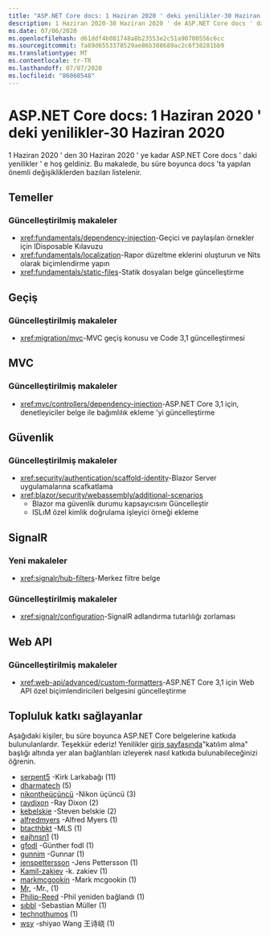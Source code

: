 ```yaml
---
title: "ASP.NET Core docs: 1 Haziran 2020 ' deki yenilikler-30 Haziran 2020"
description: 1 Haziran 2020-30 Haziran 2020 ' de ASP.NET Core docs ' daki yenilikler.
ms.date: 07/06/2020
ms.openlocfilehash: d61ddf4b081748a8b23553e2c51a90700556c6cc
ms.sourcegitcommit: fa89d6553378529ae86b388689ac2c6f38281bb9
ms.translationtype: MT
ms.contentlocale: tr-TR
ms.lasthandoff: 07/07/2020
ms.locfileid: "86060548"
---
```

# <a name="aspnet-core-docs-whats-new-for-june-1-2020---june-30-2020"></a>ASP.NET Core docs: 1 Haziran 2020 ' deki yenilikler-30 Haziran 2020

1 Haziran 2020 ' den 30 Haziran 2020 ' ye kadar ASP.NET Core docs ' daki yenilikler ' e hoş geldiniz. Bu makalede, bu süre boyunca docs 'ta yapılan önemli değişikliklerden bazıları listelenir.

## <a name="fundamentals"></a>Temeller

### <a name="updated-articles"></a>Güncelleştirilmiş makaleler

- <xref:fundamentals/dependency-injection>-Geçici ve paylaşılan örnekler için IDisposable Kılavuzu
- <xref:fundamentals/localization>-Rapor düzeltme eklerini oluşturun ve Nits olarak biçimlendirme yapın
- <xref:fundamentals/static-files>-Statik dosyaları belge güncelleştirme

## <a name="migration"></a>Geçiş

### <a name="updated-articles"></a>Güncelleştirilmiş makaleler

- <xref:migration/mvc>-MVC geçiş konusu ve Code 3,1 güncelleştirmesi

## <a name="mvc"></a>MVC

### <a name="updated-articles"></a>Güncelleştirilmiş makaleler

- <xref:mvc/controllers/dependency-injection>-ASP.NET Core 3,1 için, denetleyiciler belge ile bağımlılık ekleme 'yi güncelleştirme

## <a name="security"></a>Güvenlik

### <a name="updated-articles"></a>Güncelleştirilmiş makaleler

- <xref:security/authentication/scaffold-identity>-Blazor Server uygulamalarına scafkatlama
- <xref:blazor/security/webassembly/additional-scenarios>
  - Blazor ma güvenlik durumu kapsayıcısını Güncelleştir
  - ISLıM özel kimlik doğrulama işleyici örneği ekleme

## <a name="signalr"></a>SignalR

### <a name="new-articles"></a>Yeni makaleler

- <xref:signalr/hub-filters>-Merkez filtre belge

### <a name="updated-articles"></a>Güncelleştirilmiş makaleler

- <xref:signalr/configuration>-SignalR adlandırma tutarlılığı zorlaması

## <a name="web-api"></a>Web API

### <a name="updated-articles"></a>Güncelleştirilmiş makaleler

- <xref:web-api/advanced/custom-formatters>-ASP.NET Core 3,1 için Web API özel biçimlendiricileri belgesini güncelleştirme

## <a name="community-contributors"></a>Topluluk katkı sağlayanlar

Aşağıdaki kişiler, bu süre boyunca ASP.NET Core belgelerine katkıda bulunulanlardır. Teşekkür ederiz! Yenilikler [giriş sayfasında](index.yml)"katılım alma" başlığı altında yer alan bağlantıları izleyerek nasıl katkıda bulunabileceğinizi öğrenin.

- [serpent5](https://github.com/serpent5) -Kirk Larkabağı (11)
- [dharmatech](https://github.com/dharmatech) (5)
- [nikontheüçüncü](https://github.com/nikonthethird) -Nikon üçüncü (3)
- [raydixon](https://github.com/raydixon) -Ray Dixon (2)
- [kebelskie](https://github.com/stevebelskie) -Steven belskie (2)
- [alfredmyers](https://github.com/alfredmyers) -Alfred Myers (1)
- [btacthbkt](https://github.com/bharathbkt) -MLS (1)
- [eajhnsn1](https://github.com/eajhnsn1) (1)
- [gfodl](https://github.com/gfoidl) -Günther fodl (1)
- [gunnim](https://github.com/gunnim) -Gunnar (1)
- [jenspettersson](https://github.com/jenspettersson) -Jens Pettersson (1)
- [Kamil-zakiev](https://github.com/Kamil-Zakiev) -k. zakiev (1)
- [markmcgookin](https://github.com/markmcgookin) -Mark mcgookin (1)
- [Mr,](https://github.com/mrsimi) -Mr., (1)
- [Philip-Reed](https://github.com/philip-reed) -Phil yeniden bağlandı (1)
- [sıbbl](https://github.com/sibbl) -Sebastian Müller (1)
- [technothumos](https://github.com/technothumos) (1)
- [wsy](https://github.com/wsy) -shiyao Wang 王诗峣 (1)
